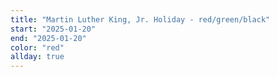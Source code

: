 ```yaml
---
title: "Martin Luther King, Jr. Holiday - red/green/black"
start: "2025-01-20"
end: "2025-01-20"
color: "red"
allday: true
---
```


